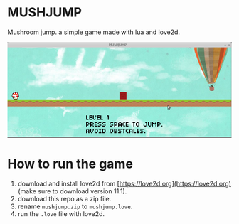 # MUSHJUMP

Mushroom jump. a simple game made with lua and love2d.

![preview](preview.png)

# How to run the game

1. download and install love2d from [https://love2d.org](https://love2d.org) (make sure to download version 11.1).
2. download this repo as a zip file.
3. rename `mushjump.zip` to `mushjump.love`.
4. run the `.love` file with love2d.
